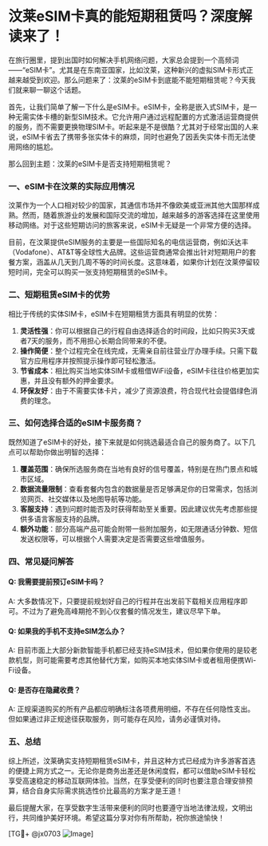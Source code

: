 # 汶莱eSIM卡真的能短期租赁吗？深度解读来了！

在旅行圈里，提到出国时如何解决手机网络问题，大家总会提到一个高频词——“eSIM卡”。尤其是在东南亚国家，比如汶莱，这种新兴的虚拟SIM卡形式正越来越受到欢迎。那么问题来了：汶莱的eSIM卡到底能不能短期租赁呢？今天我们就来聊一聊这个话题。

首先，让我们简单了解一下什么是eSIM卡。eSIM卡，全称是嵌入式SIM卡，是一种无需实体卡槽的新型SIM技术。它允许用户通过远程配置的方式激活运营商提供的服务，而不需要更换物理SIM卡。听起来是不是很酷？尤其对于经常出国的人来说，eSIM卡省去了携带多张实体卡的麻烦，同时也避免了因丢失实体卡而无法使用网络的尴尬。

那么回到主题：汶莱的eSIM卡是否支持短期租赁呢？

### 一、eSIM卡在汶莱的实际应用情况

汶莱作为一个人口相对较少的国家，其通信市场并不像欧美或亚洲其他大国那样成熟。然而，随着旅游业的发展和国际交流的增加，越来越多的游客选择在这里使用移动网络。对于这些短期访问的旅客来说，eSIM卡无疑是一个非常方便的选择。

目前，在汶莱提供eSIM服务的主要是一些国际知名的电信运营商，例如沃达丰（Vodafone）、AT&T等全球性大品牌。这些运营商通常会推出针对短期用户的套餐方案，涵盖从几天到几周不等的时间长度。这意味着，如果你计划在汶莱停留较短时间，完全可以购买一张支持短期租赁的eSIM卡。

### 二、短期租赁eSIM卡的优势

相比于传统的实体SIM卡，eSIM卡在短期租赁方面具有明显的优势：

1. **灵活性强**：你可以根据自己的行程自由选择适合的时间段，比如只购买3天或者7天的服务，而不用担心长期合同带来的不便。
2. **操作简便**：整个过程完全在线完成，无需亲自前往营业厅办理手续。只需下载官方应用程序并按照提示操作即可轻松激活。
3. **节省成本**：相比购买当地实体SIM卡或租借WiFi设备，eSIM卡往往价格更加实惠，并且没有额外的押金要求。
4. **环保友好**：由于不需要实体卡片，减少了资源浪费，符合现代社会提倡绿色消费的理念。

### 三、如何选择合适的eSIM卡服务商？

既然知道了eSIM卡的好处，接下来就是如何挑选最适合自己的服务商了。以下几点可以帮助你做出明智的选择：

1. **覆盖范围**：确保所选服务商在当地有良好的信号覆盖，特别是在热门景点和城市区域。
2. **数据流量限制**：查看套餐内包含的数据量是否足够满足你的日常需求，包括浏览网页、社交媒体以及地图导航等功能。
3. **客服支持**：遇到问题时能否及时获得帮助至关重要。因此建议优先考虑那些提供多语言客服支持的品牌。
4. **额外功能**：部分高端产品可能会附带一些附加服务，如无限通话分钟数、短信发送权限等，可以根据个人需要决定是否需要这些增值服务。

### 四、常见疑问解答

#### Q: 我需要提前预订eSIM卡吗？
A: 大多数情况下，只要提前规划好自己的行程并在出发前下载相关应用程序即可。不过为了避免高峰期抢不到心仪套餐的情况发生，建议尽早下单。

#### Q: 如果我的手机不支持eSIM怎么办？
A: 目前市面上大部分新款智能手机都已经支持eSIM技术，但如果你使用的是较老款机型，则可能需要考虑其他替代方案，如购买本地实体SIM卡或者租用便携Wi-Fi设备。

#### Q: 是否存在隐藏收费？
A: 正规渠道购买的所有产品都应明确标注各项费用明细，不存在任何隐性支出。但如果通过非正规途径获取服务，则可能存在风险，请务必谨慎对待。

### 五、总结

综上所述，汶莱确实支持短期租赁eSIM卡，并且这种方式已经成为许多游客首选的便捷上网方式之一。无论你是商务出差还是休闲度假，都可以借助eSIM卡轻松享受高速稳定的移动互联网体验。当然，在享受便利的同时也要注意合理安排预算，结合自身实际需求挑选性价比最高的方案才是王道！

最后提醒大家，在享受数字生活带来便利的同时也要遵守当地法律法规，文明出行，共同维护美好环境。希望这篇分享对你有所帮助，祝你旅途愉快！

[TG💪+ @jx0703 ![Image](https://github.com/user-attachments/assets/dbca1d08-cadb-493c-b0ec-ad6f7a83f270)]